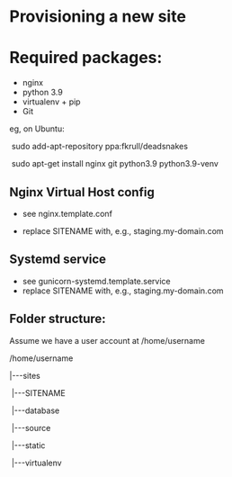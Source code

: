 # Provisioning a new site



# Required packages:

* nginx
* python 3.9
* virtualenv + pip
* Git

eg, on Ubuntu:

​	sudo add-apt-repository ppa:fkrull/deadsnakes

​	sudo apt-get install nginx git python3.9 python3.9-venv



## Nginx Virtual Host config

* see nginx.template.conf

* replace SITENAME with, e.g., staging.my-domain.com

 

## Systemd service

* see gunicorn-systemd.template.service
* replace SITENAME with, e.g., staging.my-domain.com



## Folder structure:

Assume we have a user account at /home/username

/home/username

|---sites

​	|---SITENAME

​		|---database

​		|---source

​		|---static

​		|---virtualenv